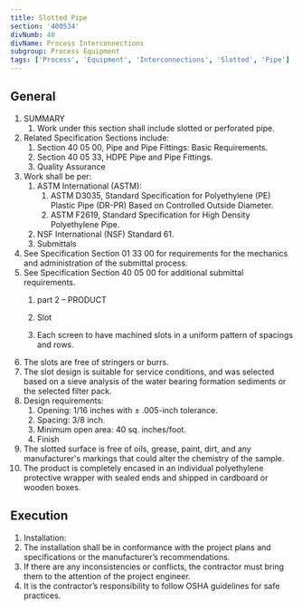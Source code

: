```yaml
---
title: Slotted Pipe
section: '400534'
divNumb: 40
divName: Process Interconnections
subgroup: Process Equipment
tags: ['Process', 'Equipment', 'Interconnections', 'Slotted', 'Pipe']
---
```


## General

1. SUMMARY
   1. Work under this section shall include slotted or perforated pipe. 
2. Related Specification Sections include:
	1. Section 40 05 00, Pipe and Pipe Fittings: Basic Requirements.
	2. Section 40 05 33, HDPE Pipe and Pipe Fittings.
	3. Quality Assurance
3. Work shall be per:
	1. ASTM International (ASTM):
		1. ASTM D3035, Standard Specification for Polyethylene (PE) Plastic Pipe (DR-PR) Based on Controlled Outside Diameter.
		2. ASTM F2619, Standard Specification for High Density Polyethylene Pipe.
	2. NSF International (NSF) Standard 61.
	3. Submittals
4. See Specification Section 01 33 00 for requirements for the mechanics and administration of the submittal process.
5. See Specification Section 40 05 00 for additional submittal requirements. 
   1. part 2 – PRODUCT

	1. Slot
   1. Each screen to have machined slots in a uniform pattern of spacings and rows.
2. The slots are free of stringers or burrs. 
3. The slot design is suitable for service conditions, and was selected based on a sieve analysis of the water bearing formation sediments or the selected filter pack.
4. Design requirements:
	1. Opening: 1/16 inches with ± .005-inch tolerance.
	2. Spacing: 3/8 inch.
	3. Minimum open area: 40 sq. inches/foot. 
	4. Finish
5. The slotted surface is free of oils, grease, paint, dirt, and any manufacturer's markings that could alter the chemistry of the sample. 
6. The product is completely encased in an individual polyethylene protective wrapper with sealed ends and shipped in cardboard or wooden boxes.


## Execution

   1. Installation:
2. The installation shall be in conformance with the project plans and specifications or the manufacturer’s recommendations. 
3. If there are any inconsistencies or conflicts, the contractor must bring them to the attention of the project engineer.
4. It is the contractor’s responsibility to follow OSHA guidelines for safe practices.

